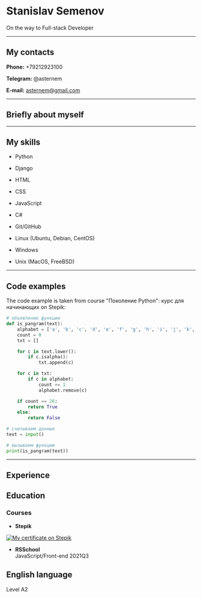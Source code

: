 # Stanislav Semenov

On the way to Full-stack Developer

---

## My contacts

**Phone:** +79212923100

**Telegram:** @asternem

**E-mail:** asternem@gmail.com

---

## Briefly about myself

---

## My skills


- Python
- Django
- HTML
- CSS
- JavaScript
- C#

- Git/GitHub
- Linux (Ubuntu, Debian, CentOS)
- Windows
- Unix (MacOS, FreeBSD)

---

## Code examples

The code example is taken from course "Поколение Python": курс для начинающих on Stepik:

```Python #Панграммы
# объявление функции
def is_pangram(text):
    alphabet = ['a', 'b', 'c', 'd', 'e', 'f', 'g', 'h', 'i', 'j', 'k', 'l', 'm', 'n', 'o', 'p', 'q', 'r', 's', 't', 'u', 'v', 'w', 'x', 'y', 'z']
    count = 0
    txt = []

    for c in text.lower():
        if c.isalpha():
            txt.append(c)

    for c in txt:
        if c in alphabet:
            count += 1
            alphabet.remove(c)

    if count == 26:
        return True
    else:
        return False

# считываем данные
text = input()

# вызываем функцию
print(is_pangram(text))
```

---

## Experience

## Education

### Courses

- **Stepik**  

[![My certificate on Stepik]()](https://stepik.org/cert/877676)

- **RSSchool**  
  JavaScript/Front-end 2021Q3

## English language

Level А2
